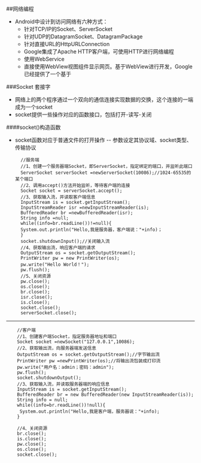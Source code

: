 ##网络编程

* Android中设计到访问网络有六种方式：
	* 针对TCP/IP的Socket、ServerSocket
	* 针对UDP的DatagramSocket、DatagramPackage
	* 针对直接URL的HttpURLConnection
	* Google集成了Apache HTTP客户端，可使用HTTP进行网络编程
	* 使用WebService
	* 直接使用WebView视图组件显示网页。基于WebView进行开发，Google已经提供了一个基于

###Socket 套接字
* 网络上的两个程序通过一个双向的通信连接实现数据的交换，这个连接的一端成为一个socket
* socket提供一些操作对应的函数接口，包括打开-读写-关闭

####socket()构造函数
* socket函数对应于普通文件的打开操作 -- 参数设定其协议域、socket类型、传输协议
	
		//服务端
		//1、创建一个服务器端Socket，即ServerSocket，指定绑定的端口，并监听此端口
		ServerSocket serverSocket =newServerSocket(10086);//1024-65535的某个端口
		//2、调用accept()方法开始监听，等待客户端的连接
		Socket socket = serverSocket.accept();
		//3、获取输入流，并读取客户端信息
		InputStream is = socket.getInputStream();
		InputStreamReader isr =newInputStreamReader(is);
		BufferedReader br =newBufferedReader(isr);
		String info =null;
		while((info=br.readLine())!=null){
		System.out.println("Hello,我是服务器，客户端说："+info)；
		}
		socket.shutdownInput();//关闭输入流
		//4、获取输出流，响应客户端的请求
		OutputStream os = socket.getOutputStream();
		PrintWriter pw = new PrintWriter(os);
		pw.write("Hello World！");
		pw.flush(); 
		//5、关闭资源
		pw.close();
		os.close();
		br.close();
		isr.close();
		is.close();
		socket.close();
		serverSocket.close();
***
		//客户端
		//1、创建客户端Socket，指定服务器地址和端口
		Socket socket =newSocket("127.0.0.1",10086);
		//2、获取输出流，向服务器端发送信息
		OutputStream os = socket.getOutputStream();//字节输出流
		PrintWriter pw =newPrintWriter(os);//将输出流包装成打印流
		pw.write("用户名：admin；密码：admin");
		pw.flush();
		socket.shutdownOutput();
		//3、获取输入流，并读取服务器端的响应信息
		InputStream is = socket.getInputStream();
		BufferedReader br = new BufferedReader(new InputStreamReader(is));
		String info = null;
		while((info=br.readLine())!null){
		 System.out.println("Hello,我是客户端，服务器说："+info);
		}
		  
		//4、关闭资源
		br.close();
		is.close();
		pw.close();
		os.close();
		socket.close();  


